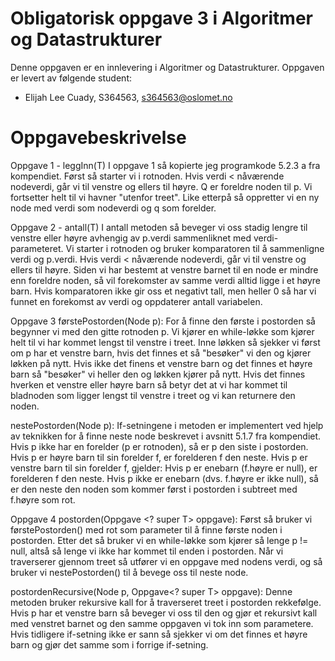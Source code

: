 # Obligatorisk oppgave 3 i Algoritmer og Datastrukturer

Denne oppgaven er en innlevering i Algoritmer og Datastrukturer. 
Oppgaven er levert av følgende student:
* Elijah Lee Cuady, S364563, s364563@oslomet.no

# Oppgavebeskrivelse

Oppgave 1 - leggInn(T)
I oppgave 1 så kopierte jeg programkode 5.2.3 a fra kompendiet. Først så starter vi i rotnoden. Hvis verdi < nåværende
nodeverdi, går vi til venstre og ellers til høyre. Q er foreldre noden til p. Vi fortsetter helt til vi havner "utenfor 
treet". Like etterpå så oppretter vi en ny node med verdi som nodeverdi og q som forelder. 

Oppgave 2 - antall(T)
I antall metoden så beveger vi oss stadig lengre til venstre eller høyre avhengig av p.verdi sammenliknet med verdi-
parameteret. Vi starter i rotnoden og bruker komparatoren til å sammenligne verdi og p.verdi. Hvis verdi < nåværende 
nodeverdi, går vi til venstre og ellers til høyre. Siden vi har bestemt at venstre barnet til en node er mindre enn 
foreldre noden, så vil forekomster av samme verdi alltid ligge i et høyre barn. Hvis komparatoren ikke gir oss et 
negativt tall, men heller 0 så har vi funnet en forekomst av verdi og oppdaterer antall variabelen. 

Oppgave 3
førstePostorden(Node<T> p):
For å finne den første i postorden så begynner vi med den gitte rotnoden p. Vi kjører en while-løkke som kjører helt til
vi har kommet lengst til venstre i treet. Inne løkken så sjekker vi først om p har et venstre barn, hvis det finnes et så
"besøker" vi den og kjører løkken på nytt. Hvis ikke det finens et venstre barn og det finnes et høyre barn så "besøker" 
vi heller den og løkken kjører på nytt. Hvis det finnes hverken et venstre eller høyre barn så betyr det at vi har kommet
til bladnoden som ligger lengst til venstre i treet og vi kan returnere den noden. 

nestePostorden(Node<T> p):
If-setningene i metoden er implementert ved hjelp av teknikken for å finne neste node beskrevet i avsnitt 5.1.7 fra kompendiet.
Hvis p ikke har en forelder (p er rotnoden), så er p den siste i postorden.
Hvis p er høyre barn til sin forelder f, er forelderen f den neste.
Hvis p er venstre barn til sin forelder f, gjelder:
Hvis p er enebarn (f.høyre er null), er forelderen f den neste.
Hvis p ikke er enebarn (dvs. f.høyre er ikke null), så er den neste den noden som kommer først i postorden i subtreet med f.høyre som rot.

Oppgave 4
postorden(Oppgave <? super T> oppgave):
Først så bruker vi førstePostorden() med rot som parameter til å finne første noden i postorden. Etter det så bruker vi 
en while-løkke som kjører så lenge p != null, altså så lenge vi ikke har kommet til enden i postorden. Når vi traverserer
gjennom treet så utfører vi en oppgave med nodens verdi, og så bruker vi nestePostorden() til å bevege oss til neste node.

postordenRecursive(Node<T> p, Oppgave<? super T> oppgave):
Denne metoden bruker rekursive kall for å traverseret treet i postorden rekkefølge. Hvis p har et venstre barn så beveger 
vi oss til den og gjør et rekursivt kall med venstret barnet og den samme oppgaven vi tok inn som parametere. Hvis tidligere
if-setning ikke er sann så sjekker vi om det finnes et høyre barn og gjør det samme som i forrige if-setning. 